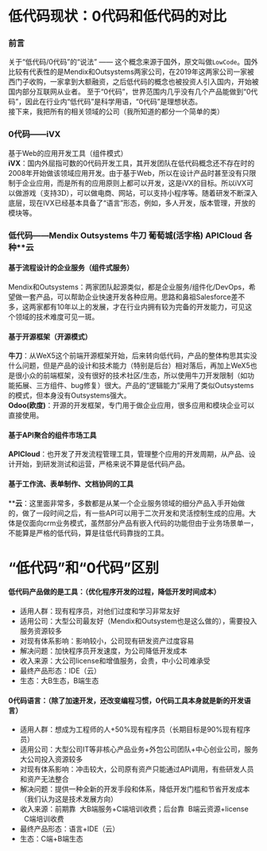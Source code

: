 # 低代码现状：0代码和低代码的对比

### 前言
关于“低代码/0代码”的“说法” —— 这个概念来源于国外，原文叫做`LowCode`。国外比较有代表性的是Mendix和Outsystems两家公司，在2019年这两家公司一家被西门子收购，一家拿到大额融资，之后低代码的概念也被投资人引入国内，开始被国内部分互联网从业者。
至于“0代码”，世界范围内几乎没有几个产品能做到“0代码”，因此在行业内“低代码”是科学用语，“0代码”是理想状态。<br>
接下来，我把所有的相关领域的公司（我所知道的都分一个简单的类）

### 0代码——iVX
基于Web的应用开发工具（组件模式）<br>
**iVX**：国内外屈指可数的0代码开发工具，其开发团队在低代码概念还不存在时的2008年开始做该领域应用开发。由于基于Web，所以在设计产品时甚至没有只限制于企业应用，而是所有的应用原则上都可以开发，这是iVX的目标。所以iVX可以做游戏（支持3D），可以做电商、网站，可以支持小程序等。随着研发不断深入底层，现在IVX已经基本具备了“语言”形态，例如，多人开发，版本管理，开放的模块等。

### 低代码——Mendix Outsystems 牛刀 葡萄城(活字格) APICloud 各种**云
#### 基于流程设计的企业服务（组件式服务）<br>
Mendix和Outsystems：两家团队起源类似，都是企业服务/组件化/DevOps，希望做一套产品，可以帮助企业快速开发各种应用。思路和鼻祖Salesforce差不多，这两家都有10年以上的发展，才在行业内拥有较为完备的开发能力，可见这个领域的技术难度可见一斑。


#### 基于开源框架（开源模式）<br>
**牛刀**：从WeX5这个前端开源框架开始，后来转向低代码，产品的整体构思其实没什么问题，但是产品的设计和技术能力（特别是后台）相对落后，再加上WeX5也是很小众的前端框架，没有很好的技术社区/生态，所以使用牛刀开发限制（如功能拓展、三方组件、bug修复）很大。产品的“逻辑能力”采用了类似Outsystems的模式，但本身没有Outsystems强大。<br>
**Odoo(欧度)**：开源的开发框架，专门用于做企业应用，很多应用和模块企业可以直接使用。

#### 基于API聚合的组件市场工具<br>
**APICloud**：也开发了开发流程管理工具，管理整个应用的开发周期，从产品、设计开始，到研发测试和运营，严格来说不算是低代码产品。

#### 基于工作流、表单制作、文档协同的工具<br>
****云**：这里面非常多，多数都是从某一个企业服务领域的细分产品入手开始做的，做了一段时间之后，有一些API可以用于二次开发和灵活控制生成的应用。大体是仅面向crm业务模式，虽然部分产品有嵌入代码的功能但由于业务场景单一，不能算是严格的低代码，算是往低代码靠拢的工具。

# “低代码”和“0代码”区别
#### 低代码产品做的是工具：（优化程序开发的过程，降低开发时间成本）
* 适用人群：现有程序员，对他们过度和学习非常友好
* 适用公司：大型公司最友好（Mendix和Outsystem也是这么做的），需要投入服务资源较多
* 对现有体系影响：影响较小，公司现有研发资产过度容易
* 解决问题：加快程序员开发速度，为公司降低开发成本
* 收入来源：大公司license和增值服务，会贵，中小公司难承受
* 最终产品形态：IDE（云）
* 生态：大B生态，B端生态
#### 0代码语言：（除了加速开发，还改变编程习惯，0代码工具本身就是新的开发语言）
* 适用人群：想成为工程师的人+50%现有程序员（长期目标是90%现有程序员）
* 适用公司：大型公司IT等非核心产品业务+外包公司团队+中心创业公司，服务大公司投入资源较多
* 对现有体系影响：冲击较大，公司原有资产只能通过API调用，有些研发人员和资产无法整合
* 解决问题：提供一种全新的开发手段和体系，降低开发门槛和节省开发成本（我们认为这是技术发展方向）
* 收入来源：前期靠  大B端服务+C端培训收费；后台靠  B端云资源+license   C端培训收费
* 最终产品形态：语言+IDE（云）
* 生态：C端+B端生态